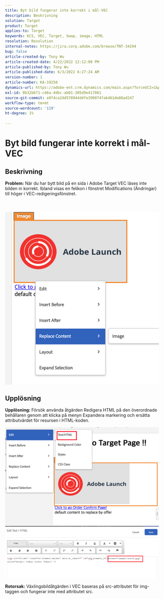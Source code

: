 ```yaml
---
title: Byt bild fungerar inte korrekt i mål-VEC
description: Beskrivning
solution: Target
product: Target
applies-to: Target
keywords: KCS, VEC, Target, Swap, image, HTML
resolution: Resolution
internal-notes: https://jira.corp.adobe.com/browse/TNT-34194
bug: false
article-created-by: Tony Wu
article-created-date: 4/22/2022 12:12:00 PM
article-published-by: Tony Wu
article-published-date: 6/3/2022 6:27:24 AM
version-number: 1
article-number: KA-19250
dynamics-url: https://adobe-ent.crm.dynamics.com/main.aspx?forceUCI=1&pagetype=entityrecord&etn=knowledgearticle&id=9107d060-35c2-ec11-983e-0022480ab970
exl-id: 0b32b671-c46a-4dbc-ab01-305d9e417861
source-git-commit: e8f4ca2dd578944d4fe399074fab461de88ad247
workflow-type: tm+mt
source-wordcount: '119'
ht-degree: 1%

---
```


# Byt bild fungerar inte korrekt i mål-VEC

## Beskrivning

<b>Problem:</b> När du har bytt bild på en sida i Adobe Target VEC läses inte bilden in korrekt. Ibland visas en felikon i fönstret Modifications (Ändringar) till höger i VEC-redigeringsfönstret.<br><br> <br><br>![](assets/___dfd13de3-36c2-ec11-983e-0022480ab970___.png)

## Upplösning




<b>Upplösning: </b>Försök använda åtgärden Redigera HTML på den överordnade behållaren genom att klicka på menyn Expandera markering och ersätta attributvärdet för resursen i HTML-koden.

![](assets/0776b561-36c2-ec11-983e-0022480ab970.png)![](assets/e63bb087-36c2-ec11-983e-0022480ab970.png)





<b>Rotorsak:</b> Växlingsbildåtgärden i VEC baseras på src-attributet för img-taggen och fungerar inte med attributet src.

